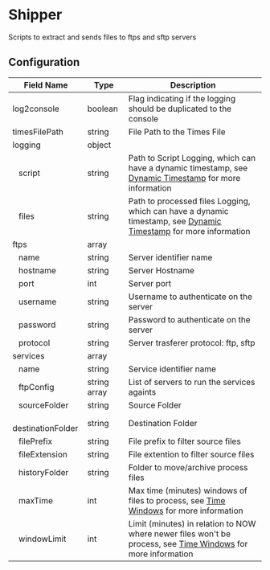# Shipper
Scripts to extract and sends files to ftps and sftp servers

## Configuration
| Field Name               | Type          | Description                                                                                                                                          |
|--------------------------|---------------|------------------------------------------------------------------------------------------------------------------------------------------------------|
| log2console              | boolean       | Flag indicating if the logging should be duplicated to the console                                                                                   |
| timesFilePath            | string        | File Path to the Times File                                                                                                                          |
| logging                  | object        |                                                                                                                                                      |
| &ensp; script            | string        | Path to Script Logging,  which can have a dynamic timestamp, see [Dynamic Timestamp](../../README.md#dynamic-timestamp) for more information         |
| &ensp; files             | string        | Path to processed files Logging, which can have a dynamic timestamp, see [Dynamic Timestamp](../../README.md#dynamic-timestamp) for more information |
| ftps                     | array         |                                                                                                                                                      |
| &ensp; name              | string        | Server identifier name                                                                                                                               |
| &ensp; hostname          | string        | Server Hostname                                                                                                                                      |
| &ensp; port              | int           | Server port                                                                                                                                          |
| &ensp; username          | string        | Username to authenticate on the server                                                                                                               |
| &ensp; password          | string        | Password to authenticate on the server                                                                                                               |
| &ensp; protocol          | string        | Server trasferer protocol: ftp, sftp                                                                                                                 |
| services                 | array         |                                                                                                                                                      |
| &ensp; name              | string        | Service identifier name                                                                                                                              |
| &ensp; ftpConfig         | string array  | List of servers to run the services againts                                                                                                          |
| &ensp; sourceFolder      | string        | Source Folder                                                                                                                                        |
| &ensp; destinationFolder | string        | Destination Folder                                                                                                                                   |
| &ensp; filePrefix        | string        | File prefix to filter source files                                                                                                                   |
| &ensp; fileExtension     | string        | File extention to filter source files                                                                                                                |
| &ensp; historyFolder     | string        | Folder to move/archive process files                                                                                                                 |
| &ensp; maxTime           | int           | Max time (minutes) windows of files to process, see [Time Windows](../../README.md#time-windows) for more information                                |
| &ensp; windowLimit       | int           | Limit (minutes) in relation to NOW where newer files won't be process, see [Time Windows](../../README.md#time-windows) for more information         |
